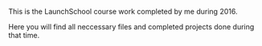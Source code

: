 This is the LaunchSchool course work completed by me during 2016. 

Here you will find all neccessary files and completed projects done during that time. 
